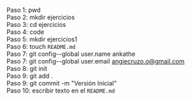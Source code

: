 Paso 1: pwd  
Paso 2: mkdir ejercicios  
Paso 3: cd ejercicios  
Paso 4: code  
Paso 5: mkdir ejercicios1  
Paso 6: touch `README.md`  
Paso 7: git config--global user.name ankathe  
Paso 7: git config--global user.email angiecruzo.o@gmail.com  
Paso 8: git init  
Paso 9: git add .   
Paso 9: git commit -m "Versión Inicial"  
Paso 10: escribir texto en el `README.md`  